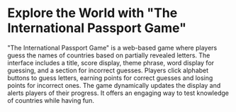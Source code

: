 # Explore the World with "The International Passport Game"

"The International Passport Game" is a web-based game where players guess the names of countries based on partially revealed letters. The interface includes a title, score display, theme phrase, word display for guessing, and a section for incorrect guesses. Players click alphabet buttons to guess letters, earning points for correct guesses and losing points for incorrect ones. The game dynamically updates the display and alerts players of their progress. It offers an engaging way to test knowledge of countries while having fun.




